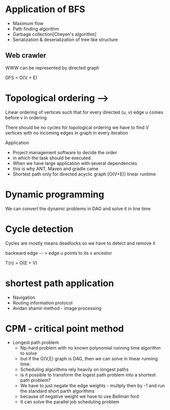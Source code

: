 # Application of BFS
- Maximum flow
- Path finding algorithm
- Garbage collection[Cheyen's algorithm]
- Serialization & deserialization of tree  like structure

## Web crawler
WWW can be represented by directed graph

DFS = O(V + E)

# Topological ordering --> 

Linear ordering of vertices such that for every directed (u, v)
edge u comes before v in ordering

There should be no cycles for topological ordering
we have to find V vertices with no incoming edges in graph in every iteration

Application 
- Project management software to decide the order
- in which the task should be executed
- When we have large application with several dependencies
- this is why ANT, Maven and gradle came
- Shortest path only for directed acyclic graph [O(V+E)] linear runtime

# Dynamic programming
We can convert the dynamic problems in DAG and solve it in line time

# Cycle detection

Cycles are mostly means deadlocks so we have to detect and remove it

backward edge -- > edge u points to its v ancestor

T(n) = O(E + V)

# shortest path application
- Navigation
- Routing information protocol
- Avidan shamir method - image processing
# CPM - critical point method
 - Longest path problem
   - Np-hard problem with no known polynomial running time algorithm to solve
   - but if the G(V,E) graph is DAG, then we can solve in linear running time.
   - Scheduling algorithms rely heavily on longest paths
   - is it possible to transform the logest path problem into a shortest path problem?
   - We have to just negate the edge weights - multply then by -1 and run the standard short parth algorithms
   - because of negative weight we have to use Bellman ford
   - It can solve the parallel job scheduling problem


